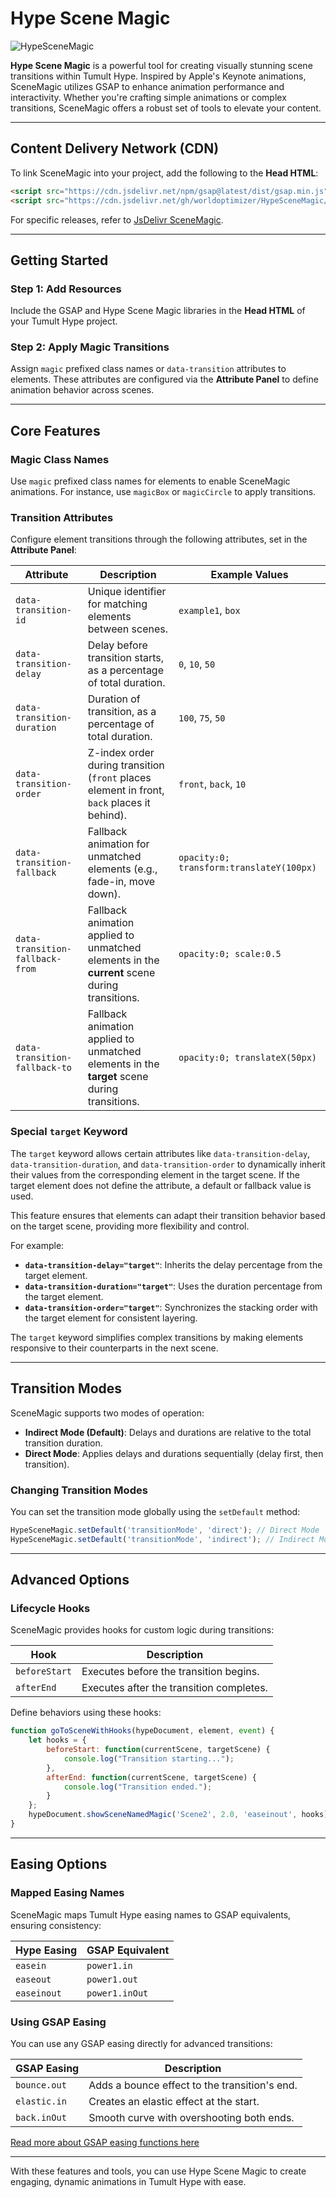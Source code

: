 # Hype Scene Magic 

![HypeSceneMagic](https://playground.maxziebell.de/Hype/SceneMagic/HypeSceneMagic.jpg?)

**Hype Scene Magic** is a powerful tool for creating visually stunning scene transitions within Tumult Hype. Inspired by Apple's Keynote animations, SceneMagic utilizes GSAP to enhance animation performance and interactivity. Whether you're crafting simple animations or complex transitions, SceneMagic offers a robust set of tools to elevate your content.

---

## Content Delivery Network (CDN)

To link SceneMagic into your project, add the following to the **Head HTML**:

```html
<script src="https://cdn.jsdelivr.net/npm/gsap@latest/dist/gsap.min.js"></script>
<script src="https://cdn.jsdelivr.net/gh/worldoptimizer/HypeSceneMagic/HypeSceneMagic.min.js"></script>
```

For specific releases, refer to [JsDelivr SceneMagic](https://www.jsdelivr.com/package/gh/worldoptimizer/HypeSceneMagic).

---

## Getting Started

### Step 1: Add Resources
Include the GSAP and Hype Scene Magic libraries in the **Head HTML** of your Tumult Hype project.

### Step 2: Apply Magic Transitions
Assign `magic` prefixed class names or `data-transition` attributes to elements. These attributes are configured via the **Attribute Panel** to define animation behavior across scenes.

---

## Core Features

### Magic Class Names
Use `magic` prefixed class names for elements to enable SceneMagic animations. For instance, use `magicBox` or `magicCircle` to apply transitions.

### Transition Attributes
Configure element transitions through the following attributes, set in the **Attribute Panel**:

| Attribute                   | Description                                                                                         | Example Values                |
|-----------------------------|-----------------------------------------------------------------------------------------------------|--------------------------------|
| `data-transition-id`        | Unique identifier for matching elements between scenes.                                            | `example1`, `box`             |
| `data-transition-delay`     | Delay before transition starts, as a percentage of total duration.                                 | `0`, `10`, `50`               |
| `data-transition-duration`  | Duration of transition, as a percentage of total duration.                                         | `100`, `75`, `50`             |
| `data-transition-order`     | Z-index order during transition (`front` places element in front, `back` places it behind).        | `front`, `back`, `10`         |
| `data-transition-fallback`  | Fallback animation for unmatched elements (e.g., fade-in, move down).                              | `opacity:0; transform:translateY(100px)` |
| `data-transition-fallback-from` | Fallback animation applied to unmatched elements in the **current** scene during transitions.   | `opacity:0; scale:0.5`        |
| `data-transition-fallback-to`   | Fallback animation applied to unmatched elements in the **target** scene during transitions.    | `opacity:0; translateX(50px)` |

### Special `target` Keyword

The `target` keyword allows certain attributes like `data-transition-delay`, `data-transition-duration`, and `data-transition-order` to dynamically inherit their values from the corresponding element in the target scene. If the target element does not define the attribute, a default or fallback value is used.

This feature ensures that elements can adapt their transition behavior based on the target scene, providing more flexibility and control.

For example:
- **`data-transition-delay="target"`**: Inherits the delay percentage from the target element.
- **`data-transition-duration="target"`**: Uses the duration percentage from the target element.
- **`data-transition-order="target"`**: Synchronizes the stacking order with the target element for consistent layering.

The `target` keyword simplifies complex transitions by making elements responsive to their counterparts in the next scene.

---

## Transition Modes

SceneMagic supports two modes of operation:

- **Indirect Mode (Default)**: Delays and durations are relative to the total transition duration.
- **Direct Mode**: Applies delays and durations sequentially (delay first, then transition).

### Changing Transition Modes
You can set the transition mode globally using the `setDefault` method:

```javascript
HypeSceneMagic.setDefault('transitionMode', 'direct'); // Direct Mode
HypeSceneMagic.setDefault('transitionMode', 'indirect'); // Indirect Mode
```

---

## Advanced Options

### Lifecycle Hooks
SceneMagic provides hooks for custom logic during transitions:

| Hook           | Description                             |
|----------------|-----------------------------------------|
| `beforeStart`  | Executes before the transition begins.  |
| `afterEnd`     | Executes after the transition completes.|

Define behaviors using these hooks:

```javascript
function goToSceneWithHooks(hypeDocument, element, event) {
    let hooks = {
        beforeStart: function(currentScene, targetScene) {
            console.log("Transition starting...");
        },
        afterEnd: function(currentScene, targetScene) {
            console.log("Transition ended.");
        }
    };
    hypeDocument.showSceneNamedMagic('Scene2', 2.0, 'easeinout', hooks);
}
```

---

## Easing Options

### Mapped Easing Names
SceneMagic maps Tumult Hype easing names to GSAP equivalents, ensuring consistency:

| **Hype Easing** | **GSAP Equivalent**   |
|------------------|-----------------------|
| `easein`         | `power1.in`          |
| `easeout`        | `power1.out`         |
| `easeinout`      | `power1.inOut`       |

### Using GSAP Easing
You can use any GSAP easing directly for advanced transitions:

| **GSAP Easing** | Description                                       |
|------------------|---------------------------------------------------|
| `bounce.out`     | Adds a bounce effect to the transition's end.     |
| `elastic.in`     | Creates an elastic effect at the start.           |
| `back.inOut`     | Smooth curve with overshooting both ends.         |

 [Read more about GSAP easing functions here](https://greensock.com/docs/v3/Eases) 

---

With these features and tools, you can use Hype Scene Magic to create engaging, dynamic animations in Tumult Hype with ease.
